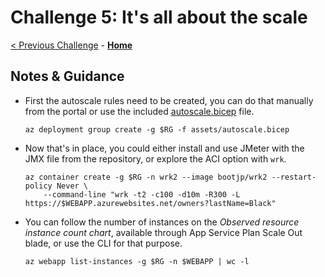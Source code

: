 # Challenge 5: It's all about the scale

[< Previous Challenge](./solution-05.md) - **[Home](../README.md)**

## Notes & Guidance

- First the autoscale rules need to be created, you can do that manually from the portal or use the included [autoscale.bicep](./assets/autoscale.bicep) file.

    ```shell
    az deployment group create -g $RG -f assets/autoscale.bicep
    ```

- Now that's in place, you could either install and use JMeter with the JMX file from the repository, or explore the ACI option with `wrk`.

    ```shell
    az container create -g $RG -n wrk2 --image bootjp/wrk2 --restart-policy Never \
        --command-line "wrk -t2 -c100 -d10m -R300 -L https://$WEBAPP.azurewebsites.net/owners?lastName=Black"
    ```

- You can follow the number of instances on the _Observed resource instance count chart_, available through App Service Plan Scale Out blade, or use the CLI for that purpose.

    ```shell
    az webapp list-instances -g $RG -n $WEBAPP | wc -l
    ```
